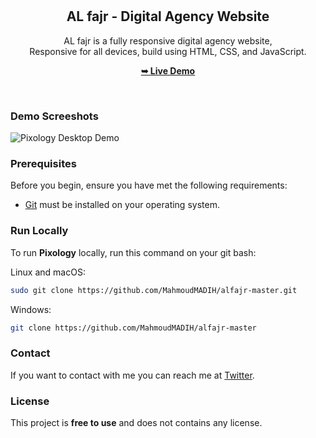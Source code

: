 <div align="center">
  
  
  <br />
  <br />

  <h2 align="center">AL fajr  - Digital Agency Website</h2>

  AL fajr is a fully responsive digital agency website, <br />Responsive for all devices, build using HTML, CSS, and JavaScript.

  <a href="https://keen-cactus-e27dc3.netlify.app/"><strong>➥ Live Demo</strong></a>

</div>

<br />

### Demo Screeshots

![Pixology Desktop Demo](../des.png "Desktop Demo")

### Prerequisites

Before you begin, ensure you have met the following requirements:

* [Git](https://git-scm.com/downloads "Download Git") must be installed on your operating system.

### Run Locally

To run **Pixology** locally, run this command on your git bash:

Linux and macOS:

```bash
sudo git clone https://github.com/MahmoudMADIH/alfajr-master.git
```

Windows:

```bash
git clone https://github.com/MahmoudMADIH/alfajr-master
```

### Contact

If you want to contact with me you can reach me at [Twitter]((https://twitter.com/moood_der)).

### License

This project is **free to use** and does not contains any license.
